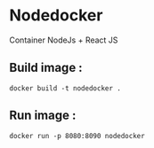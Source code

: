 # Nodedocker

Container NodeJs + React JS

## Build image :
```docker build -t nodedocker .```

## Run image :
```docker run -p 8080:8090 nodedocker```
